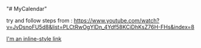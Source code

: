 "# MyCalendar" 



try and follow steps from :
https://www.youtube.com/watch?v=JvDsnoFU5d8&list=PLCtRwOgYlDn_4Ydf58KCiDhKsZ76H-FHs&index=8

[I'm an inline-style link](https://www.google.com)

